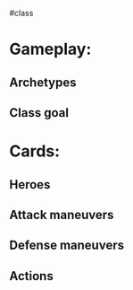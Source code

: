 #class
# Gameplay:
## Archetypes

## Class goal

# Cards:
## Heroes

## Attack maneuvers

## Defense maneuvers

## Actions